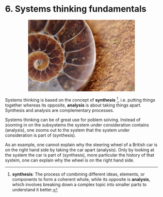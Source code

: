 # 6. Systems thinking fundamentals

<div style="text-align: center;">
  <img src="./images/fossil-ammonit-petrification-snail-preview.jpg" alt="Chapter 4" width="70%">
</div>

Systems thinking is based on the concept of **synthesis** [^synthesis], i.e. putting things together whereas its opposite, **analysis** is about taking things apart. Synthesis and analysis are complementary processes.

Systems thinking can be of great use for poblem solving. Instead of zooming in on the subsystems the system under consideration contains (analysis), one zooms out to the system that the system under consideration is part of (synthesis).

As an example, one cannot explain why the steering wheel of a British car is on the right hand side by taking the car apart (analysis). Only by looking at the system the car is part of (synthesis), more particular the history of that system, one can explain why the wheel is on the right hand side.

[^synthesis]: **synthesis**: The process of combining different ideas, elements, or components to form a coherent whole, while its opposite is **analysis**, which involves breaking down a complex topic into smaller parts to understand it better.
